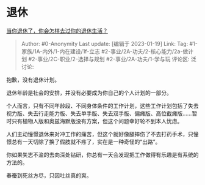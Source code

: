 # 退休
[当你退休了，你会怎样去过你的退休生活？](https://www.zhihu.com/question/428005906/answer/2851816821)

> Author: #0-Anonymity
> Last update: [编辑于 2023-01-19]
> Link:
> Tag: #1-家族/1A-内外/1-内在建设/1f-立志 #2-事业/2A-功夫/2-核心能力/2a-做计划 #2-事业/2C-职业/2-选择与规划 #2-事业/2A-功夫/1-学与玩 
> 评论区:
> 泛讨论:

抱歉，没有退休计划。

退休年龄是社会的安排，并没有必要成为你自己的个人计划的一部分。

个人而言，只有不同年龄段、不同身体条件的工作计划，这些工作计划包括了失去视力版、失去行走能力版、失去单手版、失去双手版、偏瘫版、高位截瘫版……暂时只有植物人版和奥兹海默版没有方案，但这个问题幸好轮不到本人忧虑。

人们主动憧憬退休来对冲工作的痛苦，但这个就好像腿摔伤了不去打药手术，只憧憬总有一天切除了换了假肢就不疼了，实在是一种奇怪的“出路”。

你如果矢志不渝的去向深处钻研，你总有一天会发现把工作做得有乐趣是有系统的方法的。

春蚕到死丝方尽，只因吐丝真的爽。
